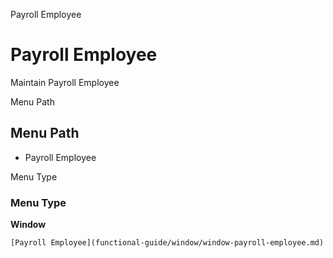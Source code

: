 
Payroll Employee
# Payroll Employee


Maintain Payroll Employee

Menu Path
## Menu Path



- Payroll Employee

Menu Type
### Menu Type

**Window**


```
[Payroll Employee](functional-guide/window/window-payroll-employee.md)
```